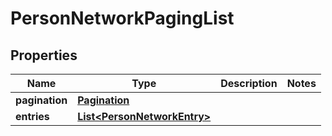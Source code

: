 
# PersonNetworkPagingList

## Properties
Name | Type | Description | Notes
------------ | ------------- | ------------- | -------------
**pagination** | [**Pagination**](Pagination.md) |  | 
**entries** | [**List&lt;PersonNetworkEntry&gt;**](PersonNetworkEntry.md) |  | 



